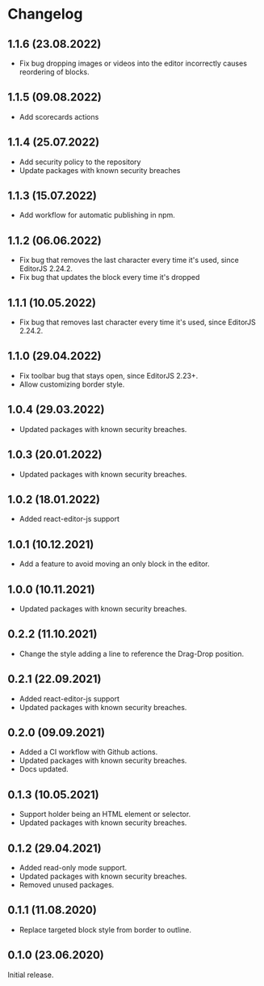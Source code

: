 # Changelog

## 1.1.6 (23.08.2022)

* Fix bug dropping images or videos into the editor incorrectly causes reordering of blocks.

## 1.1.5 (09.08.2022)

* Add scorecards actions

## 1.1.4 (25.07.2022)

* Add security policy to the repository
* Update packages with known security breaches

## 1.1.3 (15.07.2022)

* Add workflow for automatic publishing in npm.

## 1.1.2 (06.06.2022)

* Fix bug that removes the last character every time it's used, since EditorJS 2.24.2.
* Fix bug that updates the block every time it's dropped

## 1.1.1 (10.05.2022)

* Fix bug that removes last character every time it's used, since EditorJS 2.24.2.

## 1.1.0 (29.04.2022)

* Fix toolbar bug that stays open, since EditorJS 2.23+.
* Allow customizing border style.

## 1.0.4 (29.03.2022)

* Updated packages with known security breaches.

## 1.0.3 (20.01.2022)

* Updated packages with known security breaches.

## 1.0.2 (18.01.2022)

* Added react-editor-js support

## 1.0.1 (10.12.2021)

* Add a feature to avoid moving an only block in the editor.

## 1.0.0 (10.11.2021)

* Updated packages with known security breaches.

## 0.2.2 (11.10.2021)

* Change the style adding a line to reference the Drag-Drop position.

## 0.2.1 (22.09.2021)

* Added react-editor-js support
* Updated packages with known security breaches.

## 0.2.0 (09.09.2021)

* Added a CI workflow with Github actions.
* Updated packages with known security breaches.
* Docs updated.

## 0.1.3 (10.05.2021)

* Support holder being an HTML element or selector.
* Updated packages with known security breaches.

## 0.1.2 (29.04.2021)

* Added read-only mode support.
* Updated packages with known security breaches.
* Removed unused packages.

## 0.1.1 (11.08.2020)

* Replace targeted block style from border to outline.

## 0.1.0 (23.06.2020)

Initial release.
